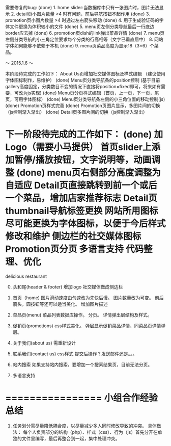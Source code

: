需要修复的bug:
(done)	1. home slider:当数据库中只有一张图片时，图片无法显示
		2. detail页小图片数量 >4 时有问题，前后导航按钮不起作用
(done)	3. promotion页小图片数量 >4 时通过左右箭头移动
(done)	4. 用于生成验证码的字体文件更换为体积较小的文件
(done)	5. menu页左侧分类导航最后一行底边border应去掉
(done)	6. promotion页dish的link弹出菜品详情
(done)	7. menu页左侧分类导航的小三角定位要求每个分类的行高相等（文字已垂直居中）
		8. 网站字体如何能够不依赖于本机
(done)	9. menu页菜品高度为显示18（3×6）个菜品。

～ 2015.1.6 ～

本阶段待完成的工作如下：
		About Us页增加社交媒体图标及样式编辑
			（建议使用字体图标制作，易维护）
(done)	Menu页分类导航条的position控制
			(基于目前gallery高度固定，分类数目不变的情况下直接将position=fixed即可，将来如有需要，可改为js实现)
(done)	Menu页分页样式编辑（首页，上一页，下一页，尾页，可用字体图标）
(done)	Menu页分类导航条左侧的小三角位置的移动控制(js)
(done)	Promotion页样式完善 
(done)	Promotion页图片显示，多图片间的切换（js控制渐入渐出）
(done)	Detail页多图片间的切换（js控制渐入渐出）

下一阶段待完成的工作如下：
(done)	加Logo（需要小马提供）
		首页slider上添加暂停/播放按钮，文字说明等，动画调整
(done)	menu页右侧部分高度调整为自适应
		Detail页直接跳转到前一个或后一个菜品，增加店家推荐标志
		Detail页thumbnail导航标签更换
		网站所用图标尽可能更换为字体图标，以便于今后样式修改和维护
		侧边栏的社交媒体图标
		Promotion页分页
		多语言支持
		代码整理、优化
=========
delicious restaurant

0. 头和尾(header & footer)
	增加logo
	社交媒体做成侧边栏
	
1. 首页（home)
	图片滑动速度由匀速改为先快后慢。
	图片数量改为可变。
	前后箭头，圆按钮等还可以适当美化。
	增加图片描述
	
2. 菜品页(menu)
	菜品列表数据库操作。
	分页。
	详情弹出层结构及样式。
	
3. 促销页(promotions)
	css样式美化。
	弹层显示促销菜品详情，同菜品页详情弹层。

4. 关于我们(about us)
	需重新设计
	
5. 联系我们(contact us)
	css样式
	提交后操作？发送邮件还是。。。

6. 站内搜索
	如果支持站内搜索，要增加一个搜索结果页，目前无法分页。
	
7. 多语言支持

================
小组合作经验总结
================

1. 任务划分需尽量降低耦合度，以尽量减少多人同时修改导致的冲突。
具体做法：
	每个人负责部分的结构（php）、样式（css）、行为（js）首先分开在单独的文件里编写，最后再整合到一起，集中处理冲突。